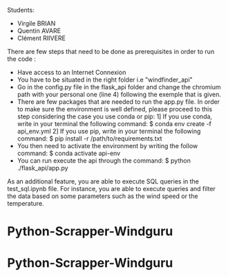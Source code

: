 Students:
- Virgile BRIAN
- Quentin AVARE
- Clément RIIVERE

There are few steps that need to be done as prerequisites in order to run the code :

- Have access to an Internet Connexion
- You have to be situated in the right folder i.e "windfinder_api"
- Go in the config.py file in the flask_api folder and change the chromium path with your personal one (line 4) following the exemple that is given.
- There are few packages that are needed to run the app.py file. In order to make sure the environment is well defined, please proceed to this step considering the case you use conda or pip:
    1] If you use conda, write in your terminal the following command: 
        $ conda env create -f api_env.yml
    2] If you use pip, write in your terminal the following command: 
        $ pip install -r /path/to/requirements.txt
- You then need to activate the environment by writing the follow command:
        $ conda activate api-env
-  You can run execute the api through the command: 
        $ python ./flask_api/app.py
        
As an additional feature, you are able to execute SQL queries in the test_sql.ipynb file. For instance, you are able to execute queries and filter the data based on some parameters such as the wind speed or the temperature.
# Python-Scrapper-Windguru
# Python-Scrapper-Windguru
